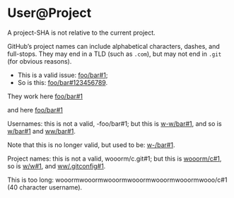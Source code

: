 # User@Project

A project-SHA is not relative to the current project.

GitHub’s project names can include alphabetical characters, dashes, and full-stops. They may end in a TLD (such as `.com`), but may not end in `.git` (for obvious reasons).

-   This is a valid issue: [foo/bar#1](https://github.com/foo/bar/issues/1);
-   So is this: [foo/bar#123456789](https://github.com/foo/bar/issues/123456789).

They work here
[foo/bar#1](https://github.com/foo/bar/issues/1)

and here
    [foo/bar#1](https://github.com/foo/bar/issues/1)

Usernames: this is not a valid, -foo/bar#1; but this is [w-w/bar#1](https://github.com/w-w/bar/issues/1), and so is [w/bar#1](https://github.com/w/bar/issues/1) and [ww/bar#1](https://github.com/ww/bar/issues/1).

Note that this is no longer valid, but used to be: [w-/bar#1](https://github.com/w-/bar/issues/1).

Project names: this is not a valid, wooorm/c.git#1; but this is [wooorm/c#1](https://github.com/wooorm/c/issues/1), so is [w/w#1](https://github.com/w/w/issues/1), and [ww/.gitconfig#1](https://github.com/ww/.gitconfig/issues/1).

This is too long: wooormwooormwooormwooormwooormwooormwooo/c#1 (40 character username).
